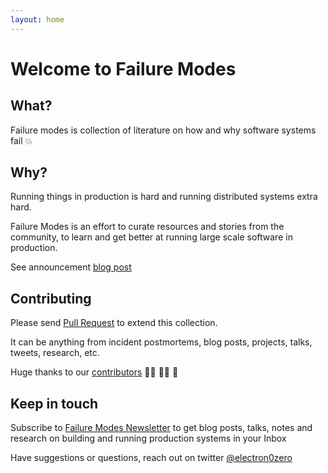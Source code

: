 ```yaml
---
layout: home
---
```


# Welcome to Failure Modes

## What?
Failure modes is collection of literature on how and why software systems fail :boom:

## Why?
Running things in production is hard and running distributed systems extra hard.

Failure Modes is an effort to curate resources and stories from the community,
to learn and get better at running large scale software in production.

See announcement [blog post](https://blog.clarisights.com/failure-modes-meetup)

## Contributing
Please send [Pull Request](https://github.com/electron0zero/failure-modes) to extend this collection.

It can be anything from incident postmortems, blog posts, projects, talks, tweets, research, etc.

Huge thanks to our [contributors](https://github.com/electron0zero/failure-modes/graphs/contributors) :bowing_man: :bowing_woman: :tada:

## Keep in touch

Subscribe to [Failure Modes Newsletter](https://failuremodes.substack.com) to get
blog posts, talks, notes and research on building and running production systems
in your Inbox


Have suggestions or questions, reach out on twitter
[@electron0zero](https://twitter.com/electron0zero)
